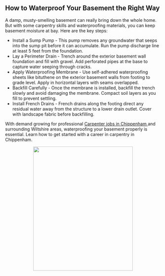 ## How to Waterproof Your Basement the Right Way


A damp, musty-smelling basement can really bring down the whole home. But with some carpentry skills and waterproofing materials, you can keep basement moisture at bay. Here are the key steps:

<ul>
<li> Install a Sump Pump - This pump removes any groundwater that seeps into the sump pit before it can accumulate. Run the pump discharge line at least 5 feet from the foundation. </li>

<li> Lay a Perimeter Drain - Trench around the exterior basement wall foundation and fill with gravel. Add perforated pipes at the base to capture water seeping through cracks. </li>

<li> Apply Waterproofing Membrane - Use self-adhered waterproofing sheets like bituthene on the exterior basement walls from footing to grade level. Apply in horizontal layers with seams overlapped. </li>

<li> Backfill Carefully - Once the membrane is installed, backfill the trench slowly and avoid damaging the membrane. Compact soil layers as you fill to prevent settling. </li>

<li> Install French Drains - French drains along the footing direct any residual water away from the structure to a lower drain outlet. Cover with landscape fabric before backfilling. </li>
</ul>

With demand growing for professional <a href="https://bpm-cs.co.uk/carpenter-jobs-in-chippenham/"> Carpenter jobs in Chippenham </a> and surrounding Wiltshire areas, waterproofing your basement properly is essential. Learn how to get started with a career in carpentry in Chippenham.

<div align="center"><img src="https://github.com/carpentry-maintenance/carpentry-maintenance.github.io/assets/163561699/f2139649-0e80-4a82-9879-47af5bc46b3b" width="80%" height="400"></div>

